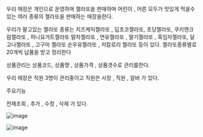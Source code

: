  우리 매장은 개인으로 운영하며  젤라또을 판매하며 어린이 , 어른 모두가 맛있게 먹을수있는
여러 종류의 젤라또을 판매하는 매장을한다.

우리가 팔고있는 젤라또 종류는
치즈케익젤라또 , 딥초코젤라또, 초당젤라또, 쿠키앤크림젤라또 , 허니요거트젤라또
말차젤라또 , 연유젤라또 , 딸기젤라또 , 흑임자젤라또, 달고나젤라또 , 고구마 젤라또
순우유젤라또 , 저칼로리 젤라또 등이 있다.
젤라또종류별로 20개씩 납품을 받고 정리한다

상품관리는 상품코드, 상품명 , 상품가격 , 상품갯수로 관리를한다.

우리 매장은 직원 3명이 관리중이고 직원은 사장 , 직원 , 알바 가 있다.

주요기능 

전체조회 , 추가 , 수정 , 삭제 가 있다.

![image](https://github.com/user-attachments/assets/7fe17e98-4df9-4ebf-9740-b21b21bcabb7)


![image](https://github.com/user-attachments/assets/d93a26cc-0266-4ba4-b452-67a74fccafa7)
